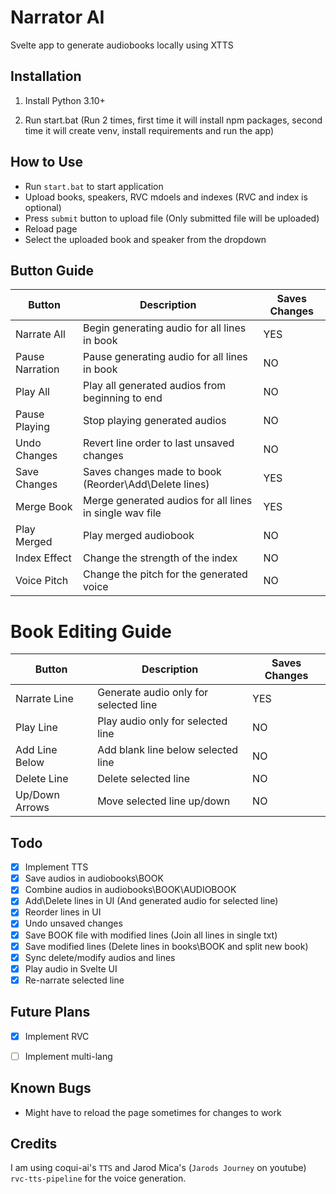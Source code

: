 # Narrator AI

Svelte app to generate audiobooks locally using XTTS

## Installation
1. Install Python 3.10+

2. Run start.bat (Run 2 times, first time it will install npm packages, second time it will create venv, install requirements and run the app)


## How to Use
- Run `start.bat` to start application
- Upload books, speakers, RVC mdoels and indexes (RVC and index is optional)
- Press `submit` button to upload file (Only submitted file will be uploaded)
- Reload page
- Select the uploaded book and speaker from the dropdown


## Button Guide
| Button | Description | Saves Changes |
| --- | --- | --- |
| Narrate All | Begin generating audio for all lines in book | YES |
| Pause Narration | Pause generating audio for all lines in book | NO |
| Play All | Play all generated audios from beginning to end | NO |
| Pause Playing | Stop playing generated audios | NO |
| Undo Changes | Revert line order to last unsaved changes | NO |
| Save Changes | Saves changes made to book (Reorder\Add\Delete lines) | YES |
| Merge Book | Merge generated audios for all lines in single wav file | YES |
| Play Merged | Play merged audiobook | NO |
| Index Effect | Change the strength of the index | NO |
| Voice Pitch | Change the pitch for the generated voice | NO |


# Book Editing Guide
| Button | Description | Saves Changes |
| --- | --- | --- |
| Narrate Line | Generate audio only for selected line | YES |
| Play Line | Play audio only for selected line | NO |
| Add Line Below | Add blank line below selected line | NO |
| Delete Line | Delete selected line | NO |
| Up/Down Arrows | Move selected line up/down | NO |


## Todo
- [x] Implement TTS
- [x] Save audios in audiobooks\BOOK
- [x] Combine audios in audiobooks\BOOK\AUDIOBOOK
- [x] Add\Delete lines in UI (And generated audio for selected line)
- [x] Reorder lines in UI
- [x] Undo unsaved changes
- [x] Save BOOK file with modified lines (Join all lines in single txt)
- [x] Save modified lines (Delete lines in books\BOOK and split new book)
- [x] Sync delete/modify audios and lines
- [x] Play audio in Svelte UI
- [x] Re-narrate selected line

## Future Plans
- [x] Implement RVC
- [ ] Implement multi-lang


## Known Bugs
- Might have to reload the page sometimes for changes to work


## Credits
I am using coqui-ai's `TTS` and Jarod Mica's (`Jarods Journey` on youtube) `rvc-tts-pipeline` for the voice generation.